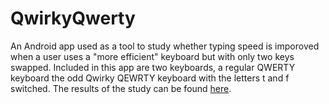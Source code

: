 # QwirkyQwerty

An Android app used as a tool to study whether typing speed is imporoved when a user uses a "more efficient" keyboard but with only two keys swapped. Included in this app are two keyboards, a regular QWERTY keyboard the odd Qwirky QEWRTY keyboard with the letters t and f switched. The results of the study can be found [here](http://kelleytai.github.io/qwirky.pdf).
